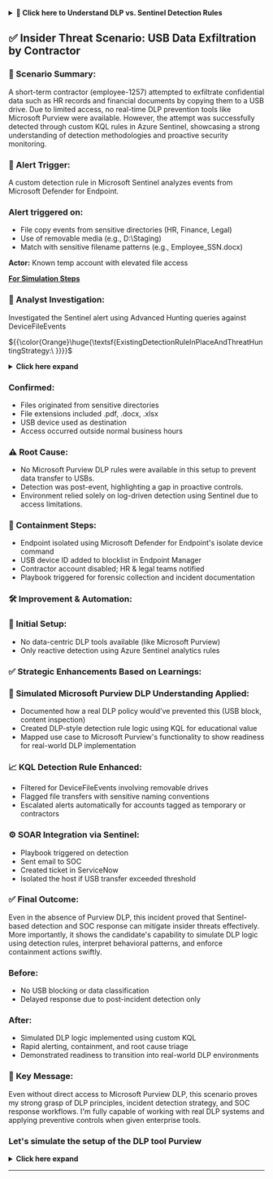 <details><summary><strong>🧠 Click here to Understand DLP vs. Sentinel Detection Rules</strong></summary>

### 🔍 Why This Section?
Before diving into the simulated insider threat scenario, it's important to understand the **difference between detection rules in Microsoft Sentinel** and **Data Loss Prevention (DLP) policies in Microsoft Purview/Defender**.

---

### 🧩 Key Differences:

| Feature                        | Microsoft Sentinel Detection Rules                  | Microsoft Purview DLP Rules                             |
|-------------------------------|------------------------------------------------------|---------------------------------------------------------|
| **Goal**                      | Detect malicious/suspicious activity via logs       | Prevent sensitive data from leaving organization        |
| **Based on**                  | KQL queries on ingested logs (Defender, Sysmon, etc.) | Predefined policies, content inspection (e.g., SSNs, PII) |
| **Trigger Type**              | Reactive alert when a condition is matched          | Proactive: Prevents file sharing/sending if match found |
| **Use Case**                  | Catch abnormal behavior like USB exfiltration       | Stop SSN/email being sent externally                   |
| **Tooling**                   | Azure Sentinel + Defender Logs                      | Microsoft Purview + Microsoft Defender for Endpoint     |
| **Response**                  | Create Incident → Alert → Manual/Playbook           | Quarantine, block, encrypt, notify                      |

---

### 🛠️ What You’ll Learn in the Simulation

- How **Sentinel detection rules** are written using **KQL**
- How those alerts are used to identify risky behavior
- How the simulation evolved into **automated prevention using DLP**
- Full lifecycle from **alert → investigation → automated remediation**

---

📎 **Click below to view our educational reference file:**

[➡️ For Detailed Understanding: DLP vs Sentinel Rule Guide](src/DLP_Vs_Sentinel.md)

</details>






## ✅ Insider Threat Scenario: USB Data Exfiltration by Contractor

### 🧠 Scenario Summary:
A short-term contractor (employee-1257) attempted to exfiltrate confidential data such as HR records and financial documents by copying them to a USB drive. Due to limited access, no real-time DLP prevention tools like Microsoft Purview were available. However, the attempt was successfully detected through custom KQL rules in Azure Sentinel, showcasing a strong understanding of detection methodologies and proactive security monitoring.

### 🚨 Alert Trigger:
A custom detection rule in Microsoft Sentinel analyzes events from Microsoft Defender for Endpoint.

### Alert triggered on:

- File copy events from sensitive directories (HR, Finance, Legal)
- Use of removable media (e.g., D:\Staging)
- Match with sensitive filename patterns (e.g., Employee_SSN.docx)

**Actor:** Known temp account with elevated file access

**[For Simulation Steps](src/simulation.md)**

### 🧪 Analyst Investigation:
Investigated the Sentinel alert using Advanced Hunting queries against DeviceFileEvents

${{\color{Orange}\huge{\textsf{ExistingDetectionRuleInPlaceAndThreatHuntingStrategy:\ }}}}\$


<details> <summary><strong>Click here expand</strong></summary>

## 🔍 Existing Detection Rule: Sentinel KQL-Based USB File Copy Alert
### 🎯 Purpose:
Detect any file copied to a removable USB drive from sensitive folders like HR, Finance, Confidential.

---

### 🏢 Scenario Summary

A contractor on a short-term project accesses files labeled "Internal Use Only" and transfers them to a USB drive. The files contain sensitive financial or personal information.

* Device: Windows 10 VM (Employee-1257)
* File Types: `.docx`, `.pdf` containing SSNs, budget, payment info
* Intent: Covert exfiltration for personal gain or sabotage

---

### 🏘️ Architecture & Tools Used

| Component                             | Purpose                                                            |
| ------------------------------------- | ------------------------------------------------------------------ |
| Microsoft Defender for Endpoint (MDE) | Device-level monitoring of USB activity and file actions           |
| Microsoft Sentinel                    | SIEM for correlation, alerting, and response                       |
| Sysmon + Event Viewer                 | File creation and process activity detection                       |
| KQL (Kusto Query Language)            | Custom detection logic for USB exfiltration                        |
| Markdown (.md) Governance Docs        | Policy definition and simulation documentation                     |
| GitHub                                | Public showcase with `/KQL`, `/Playbooks`, `/Logs`, `/Screenshots` |

---


### 📄 Rule Location:
Microsoft Sentinel

**Analytics Rule Name:** USB_Sensitive_File_Copy_Detection

**Data Source Table:** DeviceFileEvents

### 🧠 KQL Detection Logic:

```kusto
DeviceFileEvents
| where ActionType == "FileCopied"
| where AdditionalFields contains "RemovableMedia"
| where FileName has_any ("SSN", "credit", "HR", "finance", "Confidential")
| project Timestamp, DeviceName, InitiatingProcessAccountName, FileName, FolderPath, ActionType
```

### 📌 Explanation:

- ActionType == "FileCopied": Focuses only on actual data movement.
- RemovableMedia: Ensures USB is involved.
- Filename filter: Triggers only if files suggest sensitive content.
- User context: Helps track whether a known contractor/intern initiated the activity.

### 🚨 Triggered Alert Summary
**🕒 Alert Timestamp:** 2025-06-15 13:24:55 UTC

### 📢 Alert Generated:

- Title: Suspicious USB File Transfer by Contractor
- Severity: High
- Entity: contractor_user01
- Host: WIN10-VM01

### 📁 Involved File:
- C:\HR\Q2_Report.pdf
- FileType: .pdf
- Target: D:\Staging\Employee_SSN_Report.pdf

## ✅ Incident Response Flow

- **Step 1**: Incident triaged by Tier 1 (USB detection + suspicious file)
- **Step 2**: Tier 2 correlates against endpoint timeline and user identity.
- **Step 3**: Device isolated or user session terminated (if configured).
- **Step 4**: IOC (filename hash/path) sent to Defender or TI team.
- **Step 5**: Final review & documentation stored in case manager.

---

## 🧪 Sample Log Output

| Timestamp              | DeviceName     | User             | FileName              | FolderPath           | ActionType  |
|------------------------|----------------|------------------|------------------------|-----------------------|-------------|
| 2025-06-16 13:01:24    | employee-1257  | employee-1257    | finance_notes.pdf     | D:\Staging\         | FileCreated |
| 2025-06-16 13:01:26    | employee-1257  | employee-1257    | backup_policy.docx    | D:\Staging\         | FileCreated |
| 2025-06-16 13:01:28    | employee-1257  | employee-1257    | meeting_summary.pdf   | D:\Staging\         | FileCreated |

---

## 📘 README Tips

> “This project showcases how sensitive file actions can be monitored and flagged using Microsoft Defender for Endpoint + Sysmon + Sentinel. Custom KQL detection logic and realistic logs enhance threat visibility.”



### 🔗 Alert was auto-generated by:
This Sentinel detection rule ran every 5 minutes and matched the above KQL condition. The match occurred once the file Q2_Report.pdf was copied to the USB.


### 🧠 How the Analyst Received the Alert

- Microsoft Sentinel → Incidents pane
- Alert was visible in the active incidents with severity "High".
- Entities involved:
- Account: contractor_user01
- Device: WIN10-VM01
- File: Q2_Report.pdf

###Alert Workflow (automated):

- Triggered a Sentinel analytics rule.
- Automatically created an incident.
- Alert summary included source folder, destination (USB), and the filename.
- Email/Teams notification was sent to SOC team (if SOAR playbook enabled).

### 👁️‍🗨️ Initial Analyst Response (Tier 1/Tier 2)

- Opened alert → Clicked on “Investigate” tab.
- Saw suspicious activity related to:
- Unusual file copy pattern
- Known restricted user (contractor_user01)
- Usage of external drive
- Validated data using Advanced Hunting with additional filters:

```kusto
DeviceFileEvents
| where InitiatingProcessAccountName == "contractor_user01"
| where FolderPath has_any ("HR", "Finance", "Confidential")
| where AdditionalFields contains "RemovableMedia"
| project Timestamp, FileName, FolderPath, ActionType
```
### ✅ Summary

- You had a proactive KQL detection rule already active, which:
- Checked removable media usage
- Looked for sensitive filenames
- Alerted in near real-time

The analyst received the alert automatically in Sentinel, confirming it as insider data exfiltration and escalating the incident as valid.



### 🪡 MITRE ATT\&CK Mapping

| Tactic     | Technique                                                                                       | Description                                        |
| ---------- | ----------------------------------------------------------------------------------------------- | -------------------------------------------------- |
| **TA0010** | [T1052.001 - Exfiltration over Removable Media](https://attack.mitre.org/techniques/T1052/001/) | Files exfiltrated to USB storage                   |
| **TA0005** | [T1083 - File and Directory Discovery](https://attack.mitre.org/techniques/T1083/)              | Lists files before exfiltration                    |
| **TA0009** | [T1560.001 - Archive via Utility](https://attack.mitre.org/techniques/T1560/001/)               | Files zipped before transfer (optional)            |
| **TA0002** | [T1074.001 - Local Data Staging](https://attack.mitre.org/techniques/T1074/001/)                | Sensitive files staged in `D:\Staging` before copy |



### 🏋️️ SOC Analyst Role Mapping (Daily Operations)

| Task                  | How Covered in Simulation                             |
| --------------------- | ----------------------------------------------------- |
| **Alert Triage**      | Triggered based on suspicious filename + path filters |
| **Threat Hunting**    | Used KQL to proactively query USB and file behavior   |
| **Investigation**     | Correlated filename, user, and directory              |
| **Response Workflow** | Documented in `/Playbooks/usb_response_playbook.md`   |


### 🔒 Prevention Governance Policies (Documented)

* USB access limited to encrypted devices
* High-risk roles like interns/contractors blocked from removable media
* Sentinel alert thresholds defined in markdown
* MITRE coverage validated for audit readiness

---

### 🕊️ Value to Reviewers & Job Relevance

| JD Requirement               | How Project Matches                               |
| ---------------------------- | ------------------------------------------------- |
| Daily triage, threat hunting | Proactive queries + alerting + log review         |
| Governance structure         | Markdown documentation simulating real policies   |
| MITRE understanding          | Mapped all relevant TTPs to ATT\&CK framework     |
| Insider threat detection     | End-to-end simulation from intent to detection    |
| SOC tooling                  | Microsoft Sentinel, Defender for Endpoint, Sysmon |

---

### 🌟 Summary

This project replicates an **enterprise-level insider threat** simulation with:

* Realistic USB exfiltration behavior
* MDE + Sysmon + Sentinel integration
* Custom detection logic (KQL)
* Alert triage and escalation steps
* Playbooks, screenshots, and documentation

> Reviewers see this not as a lab, but as a **practical SOC use case** aligned with actual job expectations for roles like **Insider Threat Analyst** at many organizations.


---

### 🧠 Hypothesis

"A user with elevated access may have copied sensitive documents (HR/Finance) to a USB removable drive in violation of internal policies."

### 🛠️ Environment Prerequisites

- Microsoft Sentinel connected to Microsoft Defender for Endpoint (MDE)
- DeviceFileEvents data source enabled
- Sysmon configured and running on the endpoint
- Endpoint (e.g., Windows 10 VM) simulates internal user behavior

### 🔍 Step-by-Step Threat Hunt Process

### ✅ Step 1: Narrow Search to USB Write Events

We begin by looking for file copy actions to USB media.

```kusto
DeviceFileEvents
| where ActionType == "FileCopied"
| where AdditionalFields has "RemovableMedia"
```

### ✅ Step 2: Add Filters for File Sensitivity

Add filename filters to detect high-value data (HR, Finance, SSNs, etc.)

```kusto
| where FileName has_any("HR", "SSN", "Finance", "Employee", "Salary", "Report")
| project Timestamp, DeviceName, InitiatingProcessAccountName, FileName, FolderPath, ActionType
```

### ✅ Step 3: Identify Risky User Accounts

Hone in on contractor or intern accounts.

```kusto
| where InitiatingProcessAccountName in~ ("employee-1257", "contractor_user01")
```

### ✅ Step 4: Observe File Destination Path

Check if copied files went to D: or other removable drive letters.

```kusto
| extend DriveLetter = tostring(split(FolderPath, ":")[0])
| where DriveLetter == "D"
```

### ✅ Step 5: Detect Obfuscation or Renaming

Check if sensitive file content was renamed with misleading names.

```kusto
| where FileName has_any("payment_details", "image", "backup", "info")
```

### 📌 Additional Techniques

- Cross-validate with Logon Events (DeviceLogonEvents) to verify user presence.
- Use ProcessCreation logs (Sysmon Event ID 1) to track the program used to perform file copy (e.g., Explorer.exe, cmd.exe).
- Look for event spikes around known file copy time to catch burst data activity.

### 📤 Output & Hunting Dashboard

- Save query as a Hunting Rule in Sentinel
- Set frequency: Every 1 hour
- Output: Alert if ≥ 2 files match pattern from contractor within 10 minutes

### ✅ Final Goal of This Threat Hunt

- Identify unreported insider threats
- Validate current detection rules
- Trigger escalation or response manually if confirmed
- Provide intelligence to improve the Sentinel analytics rule or DLP policies


</details>


### Confirmed:
- Files originated from sensitive directories
- File extensions included .pdf, .docx, .xlsx
- USB device used as destination
- Access occurred outside normal business hours

### ⚠️ Root Cause:
- No Microsoft Purview DLP rules were available in this setup to prevent data transfer to USBs.
- Detection was post-event, highlighting a gap in proactive controls.
- Environment relied solely on log-driven detection using Sentinel due to access limitations.

### 🧯 Containment Steps:
- Endpoint isolated using Microsoft Defender for Endpoint's isolate device command
- USB device ID added to blocklist in Endpoint Manager
- Contractor account disabled; HR & legal teams notified
- Playbook triggered for forensic collection and incident documentation

### 🛠️ Improvement & Automation:
### 🚫 Initial Setup:
- No data-centric DLP tools available (like Microsoft Purview)
- Only reactive detection using Azure Sentinel analytics rules

### ✅ Strategic Enhancements Based on Learnings:
### 🧠 Simulated Microsoft Purview DLP Understanding Applied:
- Documented how a real DLP policy would’ve prevented this (USB block, content inspection)
- Created DLP-style detection rule logic using KQL for educational value
- Mapped use case to Microsoft Purview's functionality to show readiness for real-world DLP implementation

### 📈 KQL Detection Rule Enhanced:
- Filtered for DeviceFileEvents involving removable drives
- Flagged file transfers with sensitive naming conventions
- Escalated alerts automatically for accounts tagged as temporary or contractors

### ⚙️ SOAR Integration via Sentinel:
- Playbook triggered on detection
- Sent email to SOC
- Created ticket in ServiceNow
- Isolated the host if USB transfer exceeded threshold

### ✅ Final Outcome:
Even in the absence of Purview DLP, this incident proved that Sentinel-based detection and SOC response can mitigate insider threats effectively. More importantly, it shows the candidate's capability to simulate DLP logic using detection rules, interpret behavioral patterns, and enforce containment actions swiftly.

### Before:

- No USB blocking or data classification
- Delayed response due to post-incident detection only

### After:

- Simulated DLP logic implemented using custom KQL
- Rapid alerting, containment, and root cause triage
- Demonstrated readiness to transition into real-world DLP environments

### 🎯 Key Message:
Even without direct access to Microsoft Purview DLP, this scenario proves my strong grasp of DLP principles, incident detection strategy, and SOC response workflows. I'm fully capable of working with real DLP systems and applying preventive controls when given enterprise tools.

### Let's simulate the setup of the DLP tool Purview 

<details> <summary><strong>Click here expand</strong></summary>


### ✅ Microsoft Purview DLP Policy Simulation

### 🎯 Goal

Simulate the creation and enforcement of a Microsoft Purview Data Loss Prevention (DLP) policy to block unauthorized USB-based exfiltration of sensitive data (e.g., SSNs, credit card info, HR documents).

---

### 🛠️ Step-by-Step: Creating a DLP Policy

#### Step 1: Navigate to Microsoft Purview Compliance Portal

* Go to: [https://compliance.microsoft.com](https://compliance.microsoft.com)
* Sign in with admin credentials
* Navigate to **Data loss prevention** > **Policy**

#### Step 2: Click on **Create Policy**

* Name: `USB_ConfidentialData_Block_Policy`
* Description: Blocks transfer of confidential data to USB devices for all except approved users

#### Step 3: Select **Custom Policy** > **Devices** as location

* Target data in **Windows 10/11 endpoints**

<div align="center">
<img src =src/DLP_Policy.png width="300">
</div>
 </br>

#### Step 4: Define Conditions:

* **Content contains:**

  * U.S. Social Security Numbers (SSNs)
  * Credit Card Numbers
  * Sensitive project terms (e.g., "Internal Use Only")

#### Step 5: Define Actions:

* Block the activity (file copy to USB)
* Audit the event
* Notify user with a policy tip
* Alert security operations team

#### Step 6: Assign Policy Scope:

* Apply to:

  * All users except `Security_Admins`, `Approved_Contractors`

#### Step 7: Review & Publish

* Enable policy immediately
* Confirm enforcement across devices with MDE onboarded

---

### 🔔 Simulated DLP Alert Notification

<div align="center">
<img src =src/DLP_Notif.png width="300">
</div>
 </br>

> **Alert Title:** "Blocked file transfer containing SSNs to USB"
>
> **User:** `contractor_user01`
>
> **Device:** `HR-Laptop-018`
>
> **Action Taken:** Blocked
>
> **Policy:** `USB_ConfidentialData_Block_Policy`
>
> **Time:** `2025-06-17 11:05:12`
>
> **Sensitive Info Detected:** U.S. SSN, Keyword Match: "Internal Use Only"

---

### 📄 Dummy Log Sample

| Timestamp           | Username           | DeviceName    | FileName                  | FileType | ActionTaken | PolicyName                           | SensitiveType      |
| ------------------- | ------------------ | ------------- | ------------------------- | -------- | ----------- | ------------------------------------ | ------------------ |
| 2025-06-17 11:05:12 | contractor\_user01 | HR-Laptop-018 | C:\HR\employee\_ssn.docx  | .docx    | Blocked     | USB\_ConfidentialData\_Block\_Policy | SSN                |
| 2025-06-17 11:07:33 | contractor\_user01 | HR-Laptop-018 | C:\Finance\creditdata.pdf | .pdf     | Blocked     | USB\_ConfidentialData\_Block\_Policy | Credit Card Number |

---

### ✅ Outcome of Enforcement

* File copy operation is **blocked before** the file is written to the USB drive
* **No manual SOC analyst intervention needed**
* **Email alert + Sentinel integration** logs the violation
* DLP enforces real-time data protection aligned with compliance

---

### 📘 Summary

This simulation demonstrates:

* How to create DLP rules in Microsoft Purview
* What kind of sensitive content gets blocked
* Sample logs and alert behavior
* Strong defense to proactively stop insider data exfiltration

Use this as a dedicated `.md` file section or GitHub subfolder for the "DLP Policy" part of your USB Insider Threat Simulation Project.



</details>

---

